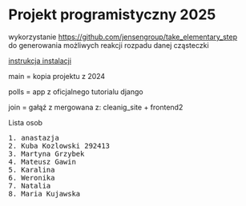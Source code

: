 # Projekt programistyczny 2025

wykorzystanie https://github.com/jensengroup/take_elementary_step
<br>
do generowania możliwych reakcji rozpadu danej cząsteczki

<a href="mopac_portal/README.md"> instrukcja instalacji</a>

main = kopia projektu z 2024 

polls = app z oficjalnego tutorialu django

join = gałąź z mergowana z: cleanig_site + frontend2

Lista osob
<pre>
1. anastazja
2. Kuba Kozlowski 292413
3. Martyna Grzybek
4. Mateusz Gawin
5. Karalina
6. Weronika 
7. Natalia
8. Maria Kujawska
</pre>

